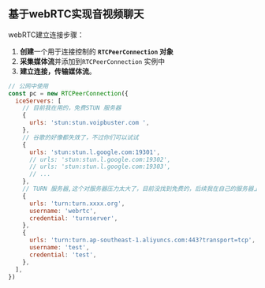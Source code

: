 
## 基于webRTC实现音视频聊天

webRTC建立连接步骤：

1. **创建**一个用于连接控制的 **`RTCPeerConnection` 对象**
2. **采集媒体流**并添加到`RTCPeerConnection` 实例中
3. **建立连接，传输媒体流**。

```js
// 公网中使用
const pc = new RTCPeerConnection({
  iceServers: [
    // 目前我在用的，免费STUN 服务器
    {
      urls: 'stun:stun.voipbuster.com ',
    },
    // 谷歌的好像都失效了，不过你们可以试试
    {
      urls: 'stun:stun.l.google.com:19301',
      // urls: 'stun:stun.l.google.com:19302',
      // urls: 'stun:stun.l.google.com:19303',
      // ...
    },
    // TURN 服务器,这个对服务器压力太大了，目前没找到免费的，后续我在自己的服务器上弄一个
    {
      urls: 'turn:turn.xxxx.org',
      username: 'webrtc',
      credential: 'turnserver',
    },
    {
      urls: 'turn:turn.ap-southeast-1.aliyuncs.com:443?transport=tcp',
      username: 'test',
      credential: 'test',
    },
  ],
})

```





[^1]: [WebRTC 从实战到未来！前端如何实现一个最简单的音视频通话？](https://juejin.cn/post/7165539003465531399#heading-7)